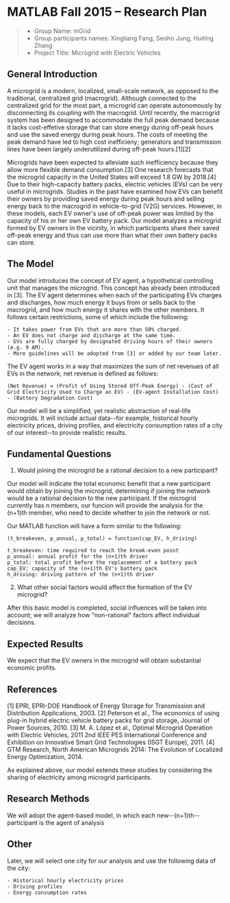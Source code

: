 # MATLAB Fall 2015 – Research Plan

> * Group Name: mGrid
> * Group participants names: Xingliang Fang, Seoho Jung, Huiting Zhang
> * Project Title: Microgrid with Electric Vehicles



## General Introduction

A microgrid is a modern, localized, small-scale network, as opposed to the traditional, centralized grid (macrogrid). Although connected to the centralized grid for the most part, a microgrid can operate autonomously by disconnecting its coupling with the macrogrid. Until recently, the macrogrid system has been designed to accommodate the full peak demand because it lacks cost-effetive storage that can store energy during off-peak hours and use the saved energy during peak hours. The costs of meeting the peak demand have led to high cost inefficieny; generators and transmission lines have been largely underutilized during off-peak hours.[1][2]

Microgrids have been expected to alleviate such inefficiency because they allow more flexible demand consumption.[3] One research forecasts that the microgrid capacity in the United States will exceed 1.8 GW by 2018.[4] Due to their high-capacity battery packs, electric vehicles (EVs) can be very useful in microgrids. Studies in the past have examined how EVs can benefit their owners by providing saved energy during peak hours and selling energy back to the macrogrid in vehicle-to-grid (V2G) services. However, in these models, each EV owner's use of off-peak power was limited by the capacity of his or her own EV battery pack. Our model analyzes a microgrid formed by EV owners in the vicinity, in which participants share their saved off-peak energy and thus can use more than what their own battery packs can store.



## The Model

Our model introduces the concept of EV agent, a hypothetical controlling unit that manages the microgrid. This concept has already been introduced in [3]. The EV agent determines when each of the participating EVs charges and discharges, how much energy it buys from or sells back to the macrogrid, and how much energy it shares with the other members. It follows certain restrictions, some of which include the following:

	- It takes power from EVs that are more than 50% charged.
	- An EV does not charge and discharge at the same time.
	- EVs are fully charged by designated driving hours of their owners (e.g. 9 AM).
	- More guidelines will be adopted from [3] or added by our team later.

The EV agent works in a way that maximizes the sum of net revenues of all EVs in the network; net revenue is defined as follows:

	(Net Revenue) = (Profit of Using Stored Off-Peak Energy) - (Cost of Grid Electricity Used to Charge an EV) - (EV-agent Installation Cost) - (Battery Degradation Cost)

Our model will be a simplified, yet realistic abstraction of real-life microgrids. It will include actual data--for example, historical hourly electricity prices, driving profiles, and electricity consumption rates of a city of our interest--to provide realistic results.



## Fundamental Questions

1. Would joining the microgrid be a rational decision to a new participant?

Our model will indicate the total economic benefit that a new participant would obtain by joining the microgrid, determining if joining the network would be a rational decision to the new participant. If the microgrid currently has n members, our funcion will provide the analysis for the (n+1)th member, who need to decide whether to join the network or not.

Our MATLAB function will have a form similar to the following:

	(t_breakeven, p_annual, p_total) = function(cap_EV, h_driving)
	
	t_breakeven: time required to reach the break-even point
	p_annual: annual profit for the (n+1)th driver
	p_total: total profit before the replacement of a battery pack
	cap_EV: capacity of the (n+1)th EV's battery pack
	h_driving: driving pattern of the (n+1)th driver

2. What other social factors would affect the formation of the EV microgrid?

After this basic model is completed, social influences will be taken into account; we will analyze how "non-rational" factors affect individual decisions.



## Expected Results

We expect that the EV owners in the microgrid will obtain substantial economic profits.



## References

[1] EPRI, EPRI-DOE Handbook of Energy Storage for Transmission and Distribution Applications, 2003.
[2] Peterson et al., The economics of using plug-in hybrid electric vehicle battery packs for grid storage, Journal of Power Sources, 2010.
[3] M. A. López et al., Optimal Microgrid Operation with Electric Vehicles, 2011 2nd IEEE PES International Conference and Exhibition on Innovative Smart Grid Technologies (ISGT Europe), 2011.
[4] GTM Research, North American Microgrids 2014: The Evolution of Localized Energy Optimization, 2014.

As explained above, our model extends these studies by considering the sharing of electricity among microgrid participants.



## Research Methods

We will adopt the agent-based model, in which each new--(n+1)th--participant is the agent of analysis



## Other

Later, we will select one city for our analysis and use the following data of the city:

	- Historical hourly electricity prices
	- Driving profiles
	- Energy consumption rates